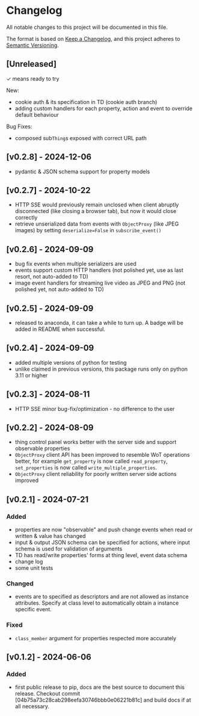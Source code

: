 # Changelog

All notable changes to this project will be documented in this file.

The format is based on [Keep a Changelog](https://keepachangelog.com/en/1.0.0/),
and this project adheres to [Semantic Versioning](https://semver.org/spec/v2.0.0.html).

## [Unreleased]

✓ means ready to try

New:
- cookie auth & its specification in TD (cookie auth branch)
- adding custom handlers for each property, action and event to override default behaviour

Bug Fixes:
- composed sub`Thing`s exposed with correct URL path 

## [v0.2.8] - 2024-12-06

- pydantic & JSON schema support for property models 

## [v0.2.7] - 2024-10-22

- HTTP SSE would previously remain unclosed when client abruptly disconnected (like closing a browser tab), but now it would close correctly
- retrieve unserialized data from events with `ObjectProxy` (like JPEG images) by setting `deserialize=False` in `subscribe_event()` 

## [v0.2.6] - 2024-09-09

- bug fix events when multiple serializers are used
- events support custom HTTP handlers (not polished yet, use as last resort, not auto-added to TD)
- image event handlers for streaming live video as JPEG and PNG (not polished yet, not auto-added to TD)

## [v0.2.5] - 2024-09-09

- released to anaconda, it can take a while to turn up. A badge will be added in README when successful.  

## [v0.2.4] - 2024-09-09

- added multiple versions of python for testing
- unlike claimed in previous versions, this package runs only on python 3.11 or higher

## [v0.2.3] - 2024-08-11

- HTTP SSE minor bug-fix/optimization - no difference to the user 

## [v0.2.2] - 2024-08-09

- thing control panel works better with the server side and support observable properties
- `ObjectProxy` client API has been improved to resemble WoT operations better, for example `get_property` is now 
called `read_property`, `set_properties` is now called `write_multiple_properties`. 
- `ObjectProxy` client reliability for poorly written server side actions improved

## [v0.2.1] - 2024-07-21

### Added
- properties are now "observable" and push change events when read or written & value has changed
- input & output JSON schema can be specified for actions, where input schema is used for validation of arguments
- TD has read/write properties' forms at thing level, event data schema
- change log
- some unit tests

### Changed
- events are to specified as descriptors and are not allowed as instance attributes. Specify at class level to 
  automatically obtain a instance specific event.  

### Fixed
- ``class_member`` argument for properties respected more accurately

## [v0.1.2] - 2024-06-06

### Added
- first public release to pip, docs are the best source to document this release. Checkout commit 
  [04b75a73c28cab298eefa30746bbb0e06221b81c] and build docs if at all necessary.
 


